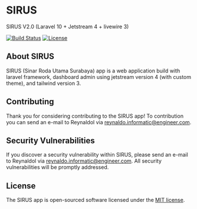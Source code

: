 # SIRUS

SIRUS V2.0 (Laravel 10 + Jetstream 4 + livewire 3)

<p align="left">
<a href="https://github.com/laravel/framework/actions"><img src="https://github.com/laravel/framework/workflows/tests/badge.svg" alt="Build Status"></a>
<a href="https://packagist.org/packages/laravel/framework"><img src="https://img.shields.io/packagist/l/laravel/framework" alt="License"></a>
</p>

## About SIRUS

SIRUS (Sinar Roda Utama Surabaya) app is a web application build with laravel framework, dashboard admin using jetstream version 4 (with custom theme), and tailwind version 3.

## Contributing

Thank you for considering contributing to the SIRUS app! To contribution you can send an e-mail to Reynaldol via [reynaldo.informatic@engineer.com](mailto:reynaldo.informatic@engineer.com).

## Security Vulnerabilities

If you discover a security vulnerability within SIRUS, please send an e-mail to Reynaldol via [reynaldo.informatic@engineer.com](mailto:reynaldo.informatic@engineer.com). All security vulnerabilities will be promptly addressed.

## License

The SIRUS app is open-sourced software licensed under the [MIT license](https://opensource.org/licenses/MIT).
